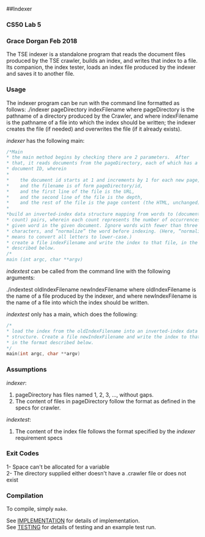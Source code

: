 ##Indexer
### CS50 Lab 5
### Grace Dorgan Feb 2018

The TSE indexer is a standalone program that reads the document files produced 
by the TSE crawler, builds an index, and writes that index to a file. Its 
companion, the index tester, loads an index file produced by the indexer and 
saves it to another file.
### Usage

The indexer program can be run with the command line formatted as follows:
./indexer pageDirectory indexFilename
where pageDirectory is the pathname of a directory produced by the Crawler, and
where indexFilename is the pathname of a file into which the index should be 
written; the indexer creates the file (if needed) and overwrites the file 
(if it already exists).

*indexer* has the following main:

```c
/*Main
* the main method begins by checking there are 2 parameters.  After
* that, it reads documents from the pageDirectory, each of which has a unique 
* document ID, wherein
*
*    the document id starts at 1 and increments by 1 for each new page,
*    and the filename is of form pageDirectory/id,
*    and the first line of the file is the URL,
*    and the second line of the file is the depth,
*    and the rest of the file is the page content (the HTML, unchanged).
*
*build an inverted-index data structure mapping from words to (documentID, 
* count) pairs, wherein each count represents the number of occurrences of the 
* given word in the given document. Ignore words with fewer than three 
* characters, and “normalize” the word before indexing. (Here, “normalize” 
* means to convert all letters to lower-case.)
* create a file indexFilename and write the index to that file, in the format 
* described below.
/*
main (int argc, char **argv)
```
*indextest* can be called from the command line with the following arguments:

./indextest oldIndexFilename newIndexFilename
where oldIndexFilename is the name of a file produced by the indexer, and
where newIndexFilename is the name of a file into which the index should be 
written.

*indextest* only has a main, which does the following:
```c
/*
* load the index from the oldIndexFilename into an inverted-index data 
* structure. Create a file newIndexFilename and write the index to that file, 
* in the format described below.
*/
main(int argc, char **argv)
```

### Assumptions

*indexer*:
1. pageDirectory has files named 1, 2, 3, …, without gaps.
2. The content of files in pageDirectory follow the format as defined in the 
specs for crawler.

*indextest*:
1. The content of the index file follows the format specified by the *indexer* 
requirement specs

### Exit Codes
1- Space can't be allocated for a variable  
2- The directory supplied either doesn't have a .crawler file or does not exist

### Compilation

To compile, simply `make`.

See [IMPLEMENTATION](IMPLEMENTATION.md) for details of implementation.  
See [TESTING](TESTING.md) for details of testing and an example test run.

